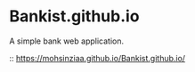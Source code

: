 # Bankist.github.io
A simple bank web application.


:: https://mohsinziaa.github.io/Bankist.github.io/
